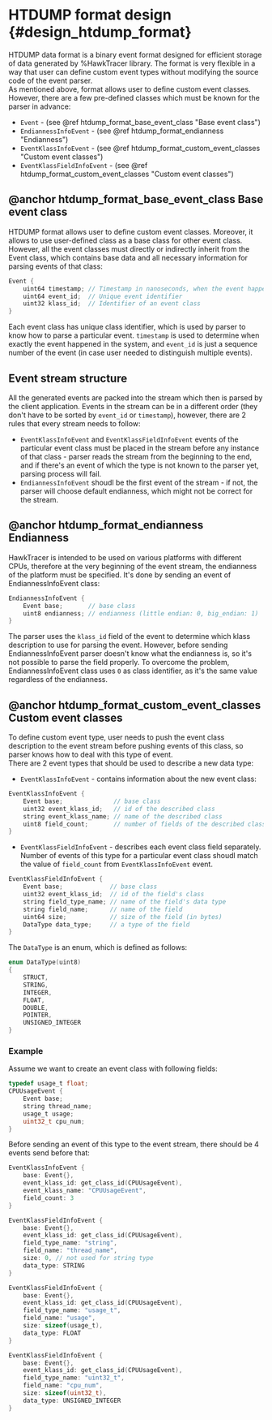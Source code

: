 # HTDUMP format design {#design_htdump_format}
HTDUMP data format is a binary event format designed for efficient storage of data generated by %HawkTracer library. The format is very flexible in a way that user can define custom event types without modifying the source code of the event parser.  
As mentioned above, format allows user to define custom event classes. However, there are a few pre-defined classes which must be known for the parser in advance:

* `Event` - (see @ref htdump_format_base_event_class "Base event class")
* `EndiannessInfoEvent` - (see @ref htdump_format_endianness "Endianness")
* `EventKlassInfoEvent` - (see @ref htdump_format_custom_event_classes "Custom event classes")
* `EventKlassFieldInfoEvent` - (see @ref htdump_format_custom_event_classes "Custom event classes")

## @anchor htdump_format_base_event_class Base event class
HTDUMP format allows user to define custom event classes. Moreover, it allows to use user-defined class as a base class for other event class. However, all the event classes must directly or indirectly inherit from the Event class, which contains base data and all necessary information for parsing events of that class:
```c
Event {
	uint64 timestamp; // Timestamp in nanoseconds, when the event happened
	uint64 event_id;  // Unique event identifier
	uint32 klass_id;  // Identifier of an event class
}
```

Each event class has unique class identifier, which is used by parser to know how to parse a particular event. `timestamp` is used to determine when exactly the event happened in the system, and `event_id` is just a sequence number of the event (in case user needed to distinguish multiple events).

## Event stream structure
All the generated events are packed into the stream which then is parsed by the client application. Events in the stream can be in a different order (they don't have to be sorted by `event_id` or `timestamp`), however, there are 2 rules that every stream needs to follow:
* `EventKlassInfoEvent` and `EventKlassFieldInfoEvent` events of the particular event class must be placed in the stream before any instance of that class - parser reads the stream from the beginning to the end, and if there's an event of which the type is not known to the parser yet, parsing process will fail.
* `EndiannessInfoEvent` shoudl be the first event of the stream - if not, the parser will choose default endianness, which might not be correct for the stream.

## @anchor htdump_format_endianness Endianness
HawkTracer is intended to be used on various platforms with different CPUs, therefore at the very beginning of the event stream, the endianness of the platform must be specified. It's done by sending an event of EndiannessInfoEvent class:

```c
EndiannessInfoEvent {
	Event base;       // base class
	uint8 endianness; // endianness (little endian: 0, big_endian: 1)
}
```

The parser uses the `klass_id` field of the event to determine which klass description to use for parsing the event. However, before sending EndiannessInfoEvent parser doesn't know what the endianness is, so it's not possible to parse the field properly. To overcome the problem, EndiannessInfoEvent class uses `0` as class identifier, as it's the same value regardless of the endianness.

## @anchor htdump_format_custom_event_classes Custom event classes
To define custom event type, user needs to push the event class description to the event stream before pushing events of this class, so parser knows how to deal with this type of event.  
There are 2 event types that should be used to describe a new data type:

* `EventKlassInfoEvent` - contains information about the new event class:
```c
EventKlassInfoEvent {
	Event base;              // base class
	uint32 event_klass_id;   // id of the described class
	string event_klass_name; // name of the described class
	uint8 field_count;       // number of fields of the described class
}
```
* `EventKlassFieldInfoEvent` - describes each event class field separately. Number of events of this type for a particular event class shoudl match the value of `field_count` from `EventKlassInfoEvent` event.
```c
EventKlassFieldInfoEvent {
	Event base;             // base class
	uint32 event_klass_id;  // id of the field's class
	string field_type_name; // name of the field's data type
	string field_name;      // name of the field
	uint64 size;            // size of the field (in bytes)
	DataType data_type;     // a type of the field
}
```
The `DataType` is an enum, which is defined as follows:
```c
enum DataType(uint8)
{
	STRUCT,
	STRING,
	INTEGER,
	FLOAT,
	DOUBLE,
	POINTER,
	UNSIGNED_INTEGER
}
```

### Example
Assume we want to create an event class with following fields:
```c
typedef usage_t float;
CPUUsageEvent {
	Event base;
	string thread_name;
	usage_t usage;
	uint32_t cpu_num;
}
```
Before sending an event of this type to the event stream, there should be 4 events send before that:
```c
EventKlassInfoEvent {
	base: Event{},
	event_klass_id: get_class_id(CPUUsageEvent),
	event_klass_name: "CPUUsageEvent",
	field_count: 3
}

EventKlassFieldInfoEvent {
	base: Event{},
	event_klass_id: get_class_id(CPUUsageEvent),
	field_type_name: "string",
	field_name: "thread_name",
	size: 0, // not used for string type
	data_type: STRING
}

EventKlassFieldInfoEvent {
	base: Event{},
	event_klass_id: get_class_id(CPUUsageEvent),
	field_type_name: "usage_t",
	field_name: "usage",
	size: sizeof(usage_t),
	data_type: FLOAT
}

EventKlassFieldInfoEvent {
	base: Event{},
	event_klass_id: get_class_id(CPUUsageEvent),
	field_type_name: "uint32_t",
	field_name: "cpu_num",
	size: sizeof(uint32_t),
	data_type: UNSIGNED_INTEGER
}
```

